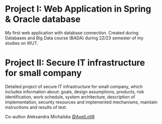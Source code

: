 # Project I: Web Application in Spring & Oracle database

My first web application with database connection.
Created during Databases and Big Data course (BADA) during 22/23 semester of my studies on WUT.

# Project II: Secure IT infrastructure for small company

Detailed project of secure IT infrastructure for small company, which includes information about: goals, design assumptions, products, risk identification, work schedule, system architecture, description of implementation, security resources and implemented mechanisms, maintain instructions and results of test.

Co-author Aleksandra Michalska [@AxelLotl8]( https://github.com/AxelLotl8 )
